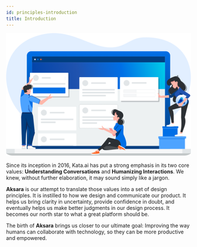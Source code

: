 ```yaml
---
id: principles-introduction
title: Introduction
---
```


![principles-intro](../assets/images/principles/principles-intro.png)

<div class="text-primary">

Since its inception in 2016, Kata.ai has put a strong emphasis in its two core values: **Understanding Conversations** and **Humanizing Interactions**. We knew, without further elaboration, it may sound simply like a jargon.

</div>

**Aksara** is our attempt to translate those values into a set of design principles. It is instilled to how we design and communicate our product. It helps us bring clarity in uncertainty, provide confidence in doubt, and eventually helps us make better judgments in our design process. It becomes our north star to what a great platform should be.

The birth of **Aksara** brings us closer to our ultimate goal: Improving the way humans can collaborate with technology, so they can be more productive and empowered.
